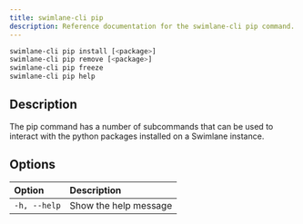```yaml
---
title: swimlane-cli pip
description: Reference documentation for the swimlane-cli pip command.
---
```


```bash
swimlane-cli pip install [<package>]
swimlane-cli pip remove [<package>]
swimlane-cli pip freeze
swimlane-cli pip help
```

## Description

The pip command has a number of subcommands that can be used to interact with the python packages installed on a Swimlane instance.

## Options

| Option       | Description           |
| :----------- | :-------------------- |
| `-h, --help` | Show the help message |
